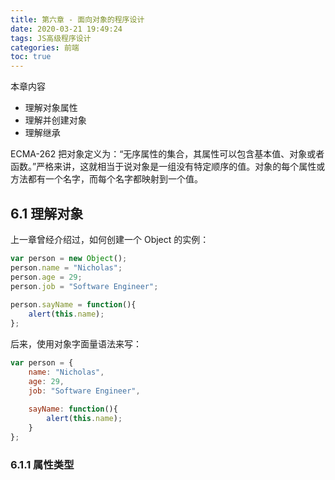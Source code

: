 ```yaml
---
title: 第六章 - 面向对象的程序设计
date: 2020-03-21 19:49:24
tags: JS高级程序设计
categories: 前端
toc: true
---
```

本章内容 
- 理解对象属性 
- 理解并创建对象 
- 理解继承

ECMA-262 把对象定义为：“无序属性的集合，其属性可以包含基本值、对象或者函数。”严格来讲，这就相当于说对象是一组没有特定顺序的值。对象的每个属性或方法都有一个名字，而每个名字都映射到一个值。

## 6.1 理解对象
上一章曾经介绍过，如何创建一个 Object 的实例：
```js
var person = new Object(); 
person.name = "Nicholas"; 
person.age = 29;  
person.job = "Software Engineer"; 
 
person.sayName = function(){ 
    alert(this.name);  
}; 
```
后来，使用对象字面量语法来写：
```js
var person = { 
    name: "Nicholas",  
    age: 29, 
    job: "Software Engineer", 
 
    sayName: function(){ 
        alert(this.name); 
    } 
}; 
```

### 6.1.1 属性类型
